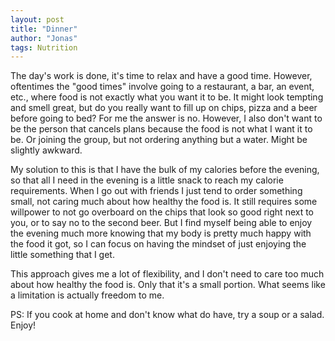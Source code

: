 ```yaml
---
layout: post
title: "Dinner"
author: "Jonas"
tags: Nutrition
---
```


The day's work is done, it's time to relax and have a good time. However, oftentimes the "good times" involve going to a restaurant, a bar, an event, etc., where food is not exactly what you want it to be. It might look tempting and smell great, but do you really want to fill up on chips, pizza and a beer before going to bed? For me the answer is no. However, I also don't want to be the person that cancels plans because the food is not what I want it to be. Or joining the group, but not ordering anything but a water. Might be slightly awkward.

My solution to this is that I have the bulk of my calories before the evening, so that all I need in the evening is a little snack to reach my calorie requirements. When I go out with friends I just tend to order something small, not caring much about how healthy the food is. It still requires some willpower to not go overboard on the chips that look so good right next to you, or to say no to the second beer. But I find myself being able to enjoy the evening much more knowing that my body is pretty much happy with the food it got, so I can focus on having the mindset of just enjoying the little something that I get.

This approach gives me a lot of flexibility, and I don't need to care too much about how healthy the food is. Only that it's a small portion. What seems like a limitation is actually freedom to me.

PS: If you cook at home and don't know what do have, try a soup or a salad. Enjoy!



